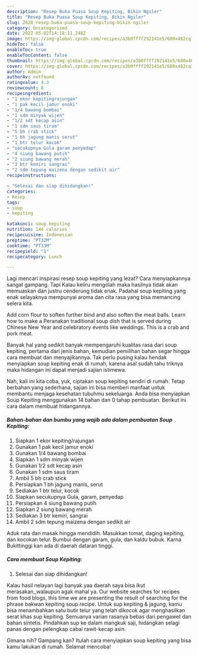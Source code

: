 ```yaml
---
description: "Resep Buka Puasa Soup Kepiting, Bikin Ngiler"
title: "Resep Buka Puasa Soup Kepiting, Bikin Ngiler"
slug: 2628-resep-buka-puasa-soup-kepiting-bikin-ngiler
category: Uncategorized
date: 2022-05-02T14:18:11.248Z
image: https://img-global.cpcdn.com/recipes/a3b0ffff292141e5/680x482cq70/soup-kepiting-foto-resep-utama.jpg
hideToc: false
enableToc: true
enableTocContent: false
thumbnail: https://img-global.cpcdn.com/recipes/a3b0ffff292141e5/680x482cq70/soup-kepiting-foto-resep-utama.jpg
cover: https://img-global.cpcdn.com/recipes/a3b0ffff292141e5/680x482cq70/soup-kepiting-foto-resep-utama.jpg
author: Admin
authorAv: notfound
ratingvalue: 4.3
reviewcount: 8
recipeingredient:
- "1 ekor kepitingrajungan"
- "1 pak kecil jamur enoki"
- "1/4 bawang bombai"
- "1 sdm minyak wijen"
- "1/2 sdt kecap asin"
- "1 sdm saus tiram"
- "5 bh crab stick"
- "1 bh jagung manis serut"
- "1 btr telur kocok"
- "secukupnya Gula garam penyedap"
- "4 siung bawang putih"
- "2 siung bawang merah"
- "3 btr kemiri sangrai"
- "2 sdm tepung maizena dengan sedikit air"
recipeinstructions:

- "Selesai dan siap dihidangkan!"
categories:
- Resep
tags:
- soup
- kepiting

katakunci: soup kepiting 
nutrition: 144 calories
recipecuisine: Indonesian
preptime: "PT32M"
cooktime: "PT33M"
recipeyield: "1"
recipecategory: Lunch

---
```



Lagi mencari inspirasi resep soup kepiting yang lezat? Cara menyiapkannya sangat gampang. Tapi Kalau keliru mengolah maka hasilnya tidak akan memuaskan dan justru cenderung tidak enak. Padahal soup kepiting yang enak selayaknya mempunyai aroma dan cita rasa yang bisa memancing selera kita.


Add corn flour to soften further bind and also soften the meat balls. Learn how to make a Peranakan traditional soup dish that is served during Chinese New Year and celebratory events like weddings. This is a crab and pork meat.

Banyak hal yang sedikit banyak mempengaruhi kualitas rasa dari soup kepiting, pertama dari jenis bahan, kemudian pemilihan bahan segar hingga cara membuat dan menyajikannya. Tak perlu pusing kalau hendak menyiapkan soup kepiting enak di rumah, karena asal sudah tahu triknya maka hidangan ini dapat menjadi sajian istimewa.


Nah, kali ini kita coba, yuk, ciptakan soup kepiting sendiri di rumah. Tetap berbahan yang sederhana, sajian ini bisa memberi manfaat untuk membantu menjaga kesehatan tubuhmu sekeluarga. Anda bisa menyiapkan Soup Kepiting menggunakan 14 bahan dan 0 tahap pembuatan. Berikut ini cara dalam membuat hidangannya.

<!--inarticleads1-->

##### Bahan-bahan dan bumbu yang wajib ada dalam pembuatan Soup Kepiting:

1. Siapkan 1 ekor kepiting/rajungan
1. Gunakan 1 pak kecil jamur enoki
1. Gunakan 1/4 bawang bombai
1. Siapkan 1 sdm minyak wijen
1. Gunakan 1/2 sdt kecap asin
1. Gunakan 1 sdm saus tiram
1. Ambil 5 bh crab stick
1. Persiapkan 1 bh jagung manis, serut
1. Sediakan 1 btr telur, kocok
1. Siapkan secukupnya Gula, garam, penyedap
1. Persiapkan 4 siung bawang putih
1. Siapkan 2 siung bawang merah
1. Sediakan 3 btr kemiri, sangrai
1. Ambil 2 sdm tepung maizena dengan sedikit air


Aduk rata dan masak hingga mendidih. Masukkan tomat, daging kepiting, dan kocokan telur. Bumbui dengan garam, gula, dan kaldu bubuk. Karna Bukittinggi kan ada di daerah dataran tinggi. 

<!--inarticleads2-->

##### Cara membuat Soup Kepiting:


1. Selesai dan siap dihidangkan!

Kalau hasil nelayan lagi banyak.yaa daerah saya bisa ikut merasakan,,walaupun agak mahal ya. Our website searches for recipes from food blogs, this time we are presenting the result of searching for the phrase bakwan kepiting soup recipe. Untuk sup kepiting &amp; jagung, kamu bisa menambahkan satu butir telur yang telah dikocok agar menghasilkan serat khas sup kepiting. Semuanya varian rasanya bebas dari pengawet dan bahan sintetis. Pindahkan sup ke dalam mangkuk saji, hidangkan selagi panas dengan pelengkap cabai rawit-kecap asin. 

Gimana nih? Gampang kan? Itulah cara menyiapkan soup kepiting yang bisa kamu lakukan di rumah. Selamat mencoba!
